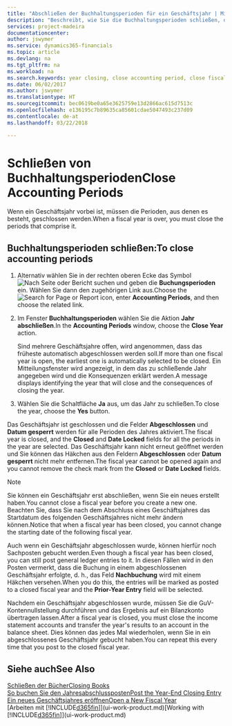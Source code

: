 ```yaml
---
title: "Abschließen der Buchhaltungsperioden für ein Geschäftsjahr | Microsoft Docs"
description: "Beschreibt, wie Sie die Buchhaltungsperioden schließen, die das Geschäftsjahr ausmachen."
services: project-madeira
documentationcenter: 
author: jswymer
ms.service: dynamics365-financials
ms.topic: article
ms.devlang: na
ms.tgt_pltfrm: na
ms.workload: na
ms.search.keywords: year closing, close accounting period, close fiscal year, bank account detailed trial balance
ms.date: 06/02/2017
ms.author: jswymer
ms.translationtype: HT
ms.sourcegitcommit: bec0619be0a65e3625759e13d2866ac615d7513c
ms.openlocfilehash: e136195c7b89635ca85601cdae5047493c237d09
ms.contentlocale: de-at
ms.lasthandoff: 03/22/2018

---
```

# <a name="close-accounting-periods"></a><span data-ttu-id="fc7b7-103">Schließen von Buchhaltungsperioden</span><span class="sxs-lookup"><span data-stu-id="fc7b7-103">Close Accounting Periods</span></span>
<span data-ttu-id="fc7b7-104">Wenn ein Geschäftsjahr vorbei ist, müssen die Perioden, aus denen es besteht, geschlossen werden.</span><span class="sxs-lookup"><span data-stu-id="fc7b7-104">When a fiscal year is over, you must close the periods that comprise it.</span></span>

## <a name="to-close-accounting-periods"></a><span data-ttu-id="fc7b7-105">Buchhaltungsperioden schließen:</span><span class="sxs-lookup"><span data-stu-id="fc7b7-105">To close accounting periods</span></span>
1. <span data-ttu-id="fc7b7-106">Alternativ wählen Sie in der rechten oberen Ecke das Symbol ![Nach Seite oder Bericht suchen](media/ui-search/search_small.png "Nach Seite oder Bericht suchen") und geben die **Buchungsperioden** ein. Wählen Sie dann den zugehörigen Link aus.</span><span class="sxs-lookup"><span data-stu-id="fc7b7-106">Choose the ![Search for Page or Report](media/ui-search/search_small.png "Search for Page or Report icon") icon, enter **Accounting Periods**, and then choose the related link.</span></span>
2. <span data-ttu-id="fc7b7-107">Im Fenster **Buchhaltungsperioden** wählen Sie die Aktion **Jahr abschließen**.</span><span class="sxs-lookup"><span data-stu-id="fc7b7-107">In the **Accounting Periods** window, choose the **Close Year** action.</span></span>

    <span data-ttu-id="fc7b7-108">Sind mehrere Geschäftsjahre offen, wird angenommen, dass das früheste automatisch abgeschlossen werden soll.</span><span class="sxs-lookup"><span data-stu-id="fc7b7-108">If more than one fiscal year is open, the earliest one is automatically selected to be closed.</span></span> <span data-ttu-id="fc7b7-109">Ein Mitteilungsfenster wird angezeigt, in dem das zu schließende Jahr angegeben wird und die Konsequenzen erklärt werden.</span><span class="sxs-lookup"><span data-stu-id="fc7b7-109">A message displays identifying the year that will close and the consequences of closing the year.</span></span>
3. <span data-ttu-id="fc7b7-110">Wählen Sie die Schaltfläche **Ja** aus, um das Jahr zu schließen.</span><span class="sxs-lookup"><span data-stu-id="fc7b7-110">To close the year, choose the **Yes** button.</span></span>

<span data-ttu-id="fc7b7-111">Das Geschäftsjahr ist geschlossen und die Felder **Abgeschlossen** und **Datum gesperrt** werden für alle Perioden des Jahres aktiviert.</span><span class="sxs-lookup"><span data-stu-id="fc7b7-111">The fiscal year is closed, and the **Closed** and **Date Locked** fields for all the periods in the year are selected.</span></span> <span data-ttu-id="fc7b7-112">Das Geschäftsjahr kann nicht erneut geöffnet werden und Sie können das Häkchen aus den Feldern **Abgeschlossen** oder **Datum gesperrt** nicht mehr entfernen.</span><span class="sxs-lookup"><span data-stu-id="fc7b7-112">The fiscal year cannot be opened again and you cannot remove the check mark from the **Closed** or **Date Locked** fields.</span></span>

> [!NOTE]  
>   <span data-ttu-id="fc7b7-113">Sie können ein Geschäftsjahr erst abschließen, wenn Sie ein neues erstellt haben.</span><span class="sxs-lookup"><span data-stu-id="fc7b7-113">You cannot close a fiscal year before you create a new one.</span></span> <span data-ttu-id="fc7b7-114">Beachten Sie, dass Sie nach dem Abschluss eines Geschäftsjahres das Startdatum des folgenden Geschäftsjahres nicht mehr ändern können.</span><span class="sxs-lookup"><span data-stu-id="fc7b7-114">Notice that when a fiscal year has been closed, you cannot change the starting date of the following fiscal year.</span></span>

<span data-ttu-id="fc7b7-115">Auch wenn ein Geschäftsjahr abgeschlossen wurde, können hierfür noch Sachposten gebucht werden.</span><span class="sxs-lookup"><span data-stu-id="fc7b7-115">Even though a fiscal year has been closed, you can still post general ledger entries to it.</span></span> <span data-ttu-id="fc7b7-116">In diesen Fällen wird in den Posten vermerkt, dass die Buchung in einem abgeschlossenen Geschäftsjahr erfolgte, d. h., das Feld **Nachbuchung** wird mit einem Häkchen versehen.</span><span class="sxs-lookup"><span data-stu-id="fc7b7-116">When you do this, the entries will be marked as posted to a closed fiscal year and the **Prior-Year Entry** field will be selected.</span></span>

<span data-ttu-id="fc7b7-117">Nachdem ein Geschäftsjahr abgeschlossen wurde, müssen Sie die GuV-Kontennullstellung durchführen und das Ergebnis auf ein Bilanzkonto übertragen lassen.</span><span class="sxs-lookup"><span data-stu-id="fc7b7-117">After a fiscal year is closed, you must close the income statement accounts and transfer the year's results to an account in the balance sheet.</span></span> <span data-ttu-id="fc7b7-118">Dies können das jedes Mal wiederholen, wenn Sie in ein abgeschlossenes Geschäftsjahr gebucht haben.</span><span class="sxs-lookup"><span data-stu-id="fc7b7-118">You can repeat this every time that you post to the closed fiscal year.</span></span>

## <a name="see-also"></a><span data-ttu-id="fc7b7-119">Siehe auch</span><span class="sxs-lookup"><span data-stu-id="fc7b7-119">See Also</span></span>
[<span data-ttu-id="fc7b7-120">Schließen der Bücher</span><span class="sxs-lookup"><span data-stu-id="fc7b7-120">Closing Books</span></span>](year-close-books.md)  
[<span data-ttu-id="fc7b7-121">So buchen Sie den Jahresabschlussposten</span><span class="sxs-lookup"><span data-stu-id="fc7b7-121">Post the Year-End Closing Entry</span></span>](year-how-post-year-end-close-entry.md)  
[<span data-ttu-id="fc7b7-122">Ein neues Geschäftsjahres eröffnen</span><span class="sxs-lookup"><span data-stu-id="fc7b7-122">Open a New Fiscal Year</span></span>](finance-how-open-new-fiscal-year.md)  
<span data-ttu-id="fc7b7-123">[Arbeiten mit [!INCLUDE[d365fin](includes/d365fin_md.md)]](ui-work-product.md)</span><span class="sxs-lookup"><span data-stu-id="fc7b7-123">[Working with [!INCLUDE[d365fin](includes/d365fin_md.md)]](ui-work-product.md)</span></span>

